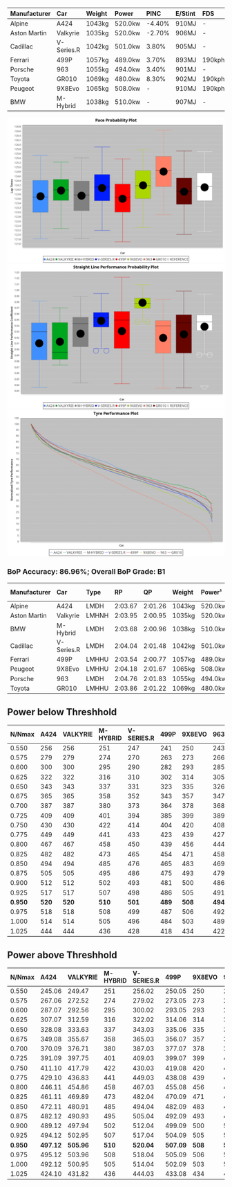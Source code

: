 | Manufacturer | Car        | Weight | Power   | PINC    | E/Stint | FDS     |
|:-|:-|:-|:-|:-|:-|:-|
| Alpine       | A424       | 1043kg | 520.0kw | -4.40%  | 910MJ   |    -    |
| Aston Martin | Valkyrie   | 1035kg | 520.0kw | -2.70%  | 906MJ   |    -    |
| Cadillac     | V-Series.R | 1042kg | 501.0kw | 3.80%   | 905MJ   |    -    |
| Ferrari      | 499P       | 1057kg | 489.0kw | 3.70%   | 893MJ   | 190kph  |
| Porsche      | 963        | 1055kg | 494.0kw | 3.40%   | 901MJ   |    -    |
| Toyota       | GR010      | 1069kg | 480.0kw | 8.30%   | 902MJ   | 190kph  |
| Peugeot      | 9X8Evo     | 1065kg | 508.0kw |    -    | 910MJ   | 190kph  |
| BMW          | M-Hybrid   | 1038kg | 510.0kw |    -    | 907MJ   |    -    |

![PACECHART](./IMG/OFFICIAL.png)
![STRAIGHTLINEPERFORMANCECHART](./IMG/OFFICIAL_sp.png)
![TYREPERFORMANCECHART](./IMG/OFFICIAL_tw.png)

### BoP Accuracy: 86.96%; Overall BoP Grade: B1
| Manufacturer | Car        | Type  | RP      | QP      | Weight | Power¹  | Threshhold | PINC    | Power²   | E/Stint | AVG Vmax  | FDS     | RDLC | L/Stint | BOP-Grade | Model Accuracy | Model Points | Match% | SimDiff |
|:-|:-|:-|:-|:-|:-|:-|:-|:-|:-|:-|:-|:-|:-|:-|:-|:-|:-|:-|:-|
| Alpine       | A424       | LMDH  | 2:03.67 | 2:01.26 | 1043kg | 520.0kw | 250.0kph   | -4.40%  | 497.10kw |  910MJ  | 294.66kph |    -    | 1.03 | 25      | -A2       | 96.10%         | 2390         | 91.53% | +0.62   |
| Aston Martin | Valkyrie   | LMHNH | 2:03.95 | 2:00.95 | 1035kg | 520.0kw | 250.0kph   | -2.70%  | 506.00kw |  906MJ  | 296.18kph |    -    | 1.04 | 25      | +C2       | 100.00%        | 466          | 73.43% | #       |
| BMW          | M-Hybrid   | LMDH  | 2:03.68 | 2:00.96 | 1038kg | 510.0kw | 210.0kph   |    -    | 510.00kw |  907MJ  | 298.25kph |    -    | 1.04 | 25      | -B1       | 100.00%        | 3339         | 87.64% | +0.58   |
| Cadillac     | V-Series.R | LMDH  | 2:04.04 | 2:01.48 | 1042kg | 501.0kw | 250.0kph   | 3.80%   | 520.00kw |  905MJ  | 300.57kph |    -    | 1.03 | 24      | ~A1       | 99.56%         | 5841         | 95.13% | +0.98   |
| Ferrari      | 499P       | LMHHU | 2:03.54 | 2:00.77 | 1057kg | 489.0kw | 250.0kph   | 3.70%   | 507.10kw |  893MJ  | 297.13kph | 190kph  | 1.05 | 24      | -B2       | 99.57%         | 7417         | 83.72% | +1.15   |
| Peugeot      | 9X8Evo     | LMHHU | 2:04.18 | 2:01.67 | 1065kg | 508.0kw | 210.0kph   |    -    | 508.00kw |  910MJ  | 304.32kph | 190kph  | 0.99 | 24      | +B2       | 100.00%        | 1891         | 81.00% | +0.70   |
| Porsche      | 963        | LMDH  | 2:04.76 | 2:01.83 | 1055kg | 494.0kw | 250.0kph   | 3.40%   | 510.80kw |  901MJ  | 295.83kph |    -    | 1.02 | 24      | +B2       | 98.39%         | 16118        | 84.61% | -0.06   |
| Toyota       | GR010      | LMHHU | 2:03.86 | 2:01.22 | 1069kg | 480.0kw | 250.0kph   | 8.30%   | 519.80kw |  902MJ  | 296.37kph | 190kph  | 1.04 | 24      | ~A1       | 99.90%         | 5196         | 98.59% | +1.56   |

## Power below Threshhold
| N/Nmax    | A424    | VALKYRIE | M-HYBRID | V-SERIES.R | 499P    | 9X8EVO  | 963     | GR010   |
|:-|:-|:-|:-|:-|:-|:-|:-|:-|
|  0.550    |  256    |  256     |  251     |  247       |  241    |  250    |  243    |  236    |
|  0.575    |  279    |  279     |  274     |  270       |  263    |  273    |  266    |  258    |
|  0.600    |  300    |  300     |  295     |  290       |  282    |  293    |  285    |  277    |
|  0.625    |  322    |  322     |  316     |  310       |  302    |  314    |  305    |  297    |
|  0.650    |  343    |  343     |  337     |  331       |  323    |  335    |  326    |  317    |
|  0.675    |  365    |  365     |  358     |  352       |  343    |  357    |  347    |  337    |
|  0.700    |  387    |  387     |  380     |  373       |  364    |  378    |  368    |  358    |
|  0.725    |  409    |  409     |  401     |  394       |  385    |  399    |  389    |  378    |
|  0.750    |  430    |  430     |  422     |  414       |  404    |  420    |  408    |  397    |
|  0.775    |  449    |  449     |  441     |  433       |  423    |  439    |  427    |  415    |
|  0.800    |  467    |  467     |  458     |  450       |  439    |  456    |  444    |  431    |
|  0.825    |  482    |  482     |  473     |  465       |  454    |  471    |  458    |  445    |
|  0.850    |  494    |  494     |  485     |  476       |  465    |  483    |  469    |  456    |
|  0.875    |  505    |  505     |  495     |  486       |  475    |  493    |  479    |  466    |
|  0.900    |  512    |  512     |  502     |  493       |  481    |  500    |  486    |  472    |
|  0.925    |  517    |  517     |  507     |  498       |  486    |  505    |  491    |  477    |
| **0.950** | **520** | **520**  | **510**  | **501**    | **489** | **508** | **494** | **480** |
|  0.975    |  518    |  518     |  508     |  499       |  487    |  506    |  492    |  478    |
|  1.000    |  514    |  514     |  505     |  496       |  484    |  503    |  489    |  475    |
|  1.025    |  444    |  444     |  436     |  428       |  418    |  434    |  422    |  410    |

## Power above Threshhold
| N/Nmax    | A424       | VALKYRIE   | M-HYBRID | V-SERIES.R | 499P       | 9X8EVO  | 963        | GR010      |
|:-|:-|:-|:-|:-|:-|:-|:-|:-|
|  0.550    |  245.06    |  249.47    |  251     |  256.02    |  250.05    |  250    |  251.39    |  256.41    |
|  0.575    |  267.06    |  272.52    |  274     |  279.02    |  273.05    |  273    |  274.43    |  279.45    |
|  0.600    |  287.07    |  292.56    |  295     |  300.02    |  293.05    |  293    |  295.46    |  299.48    |
|  0.625    |  307.07    |  312.59    |  316     |  322.02    |  314.06    |  314    |  316.49    |  321.52    |
|  0.650    |  328.08    |  333.63    |  337     |  343.03    |  335.06    |  335    |  337.53    |  342.55    |
|  0.675    |  349.08    |  355.67    |  358     |  365.03    |  356.07    |  357    |  358.56    |  364.59    |
|  0.700    |  370.09    |  376.71    |  380     |  387.03    |  377.07    |  378    |  380.59    |  386.62    |
|  0.725    |  391.09    |  397.75    |  401     |  409.03    |  399.07    |  399    |  401.63    |  408.66    |
|  0.750    |  411.10    |  417.79    |  422     |  430.03    |  419.08    |  420    |  422.66    |  429.69    |
|  0.775    |  429.10    |  436.83    |  441     |  449.03    |  438.08    |  439    |  441.69    |  448.73    |
|  0.800    |  446.11    |  454.86    |  458     |  467.03    |  455.08    |  456    |  458.71    |  466.75    |
|  0.825    |  461.11    |  469.89    |  473     |  482.04    |  470.09    |  471    |  473.74    |  481.78    |
|  0.850    |  472.11    |  480.91    |  485     |  494.04    |  482.09    |  483    |  485.76    |  493.80    |
|  0.875    |  482.12    |  490.93    |  495     |  505.04    |  492.09    |  493    |  495.77    |  504.82    |
|  0.900    |  489.12    |  497.94    |  502     |  512.04    |  499.09    |  500    |  502.78    |  511.83    |
|  0.925    |  494.12    |  502.95    |  507     |  517.04    |  504.09    |  505    |  507.79    |  516.84    |
| **0.950** | **497.12** | **505.96** | **510**  | **520.04** | **507.09** | **508** | **510.80** | **519.84** |
|  0.975    |  495.12    |  503.96    |  508     |  518.04    |  505.09    |  506    |  508.79    |  517.84    |
|  1.000    |  492.12    |  500.95    |  505     |  514.04    |  502.09    |  503    |  505.79    |  513.83    |
|  1.025    |  424.10    |  431.82    |  436     |  444.03    |  433.08    |  434    |  436.68    |  443.72    |
